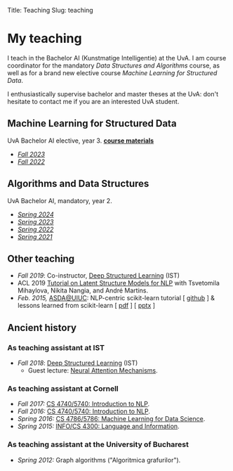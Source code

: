 Title: Teaching
Slug: teaching

# My teaching

I teach in the Bachelor AI (Kunstmatige Intelligentie) at the UvA.
I am course coordinator for the mandatory *Data Structures and Algorithms*
course, as well as for a brand new elective course *Machine Learning for Structured
Data*.

I enthusiastically supervise bachelor and master theses at the UvA: don't
hesitate to contact me if you are an interested UvA student.

## Machine Learning for Structured Data
UvA Bachelor AI elective, year 3. [**course materials**](/mlsd)

  - [*Fall 2023*](https://studiegids.uva.nl/xmlpages/page/2023-2024/zoek-vak/vak/110309)
  - [*Fall 2022*](https://studiegids.uva.nl/xmlpages/page/2022-2023/zoek-vak/vak/99051)

## Algorithms and Data Structures
UvA Bachelor AI, mandatory, year 2.

  - [*Spring 2024*](https://studiegids.uva.nl/xmlpages/page/2023-2024/zoek-vak/vak/109810)
  - [*Spring 2023*](https://studiegids.uva.nl/xmlpages/page/2022-2023/zoek-vak/vak/99040)
  - [*Spring 2022*](https://studiegids.uva.nl/xmlpages/page/2021-2022/zoek-vak/vak/89695)
  - [*Spring 2021*](https://studiegids.uva.nl/xmlpages/page/2020-2021/zoek-vak/vak/79921)


## Other teaching
  * *Fall 2019*: Co-instructor, [Deep Structured Learning](https://andre-martins.github.io/pages/deep-structured-learning-ist-fall-2019.html) (IST)
  * ACL 2019 [Tutorial on Latent Structure Models for NLP](https://deep-spin.github.io/tutorial/) 
  with Tsvetomila Mihaylova, Nikita Nangia, and André Martins. 
  * *Feb. 2015,* [ASDA@UIUC](https://github.com/adsa-uiuc): NLP-centric scikit-learn tutorial \[&nbsp;[github](https://github.com/vene/adsa_uiuc_sklearn_tutorial)&nbsp;\] & lessons learned from scikit-learn \[&nbsp;[pdf](talks/LessonsLearned.pdf)&nbsp;\] \[&nbsp;[pptx](talks/LessonsLearned.pptx)&nbsp;\]

## Ancient history

### As teaching assistant at IST

  * *Fall 2018*: [Deep Structured Learning](https://andre-martins.github.io/pages/deep-structured-learning-ist-fall-2018.html) (IST)
    * Guest lecture: [Neural Attention Mechanisms](/talks/18-attention.pdf).

### As teaching assistant at Cornell
  * *Fall 2017:* [CS 4740/5740: Introduction to NLP](http://www.cs.cornell.edu/courses/cs4740/2017fa/).
  * *Fall 2016:* [CS 4740/5740: Introduction to NLP](http://www.cs.cornell.edu/courses/cs4740/2016fa/).
  * *Spring 2016:* [CS 4786/5786: Machine Learning for Data Science](http://www.cs.cornell.edu/courses/cs4786/2016sp/).
  * *Spring 2015:* [INFO/CS 4300: Language and Information](http://www.cs.cornell.edu/courses/cs4300/2015sp/).

### As teaching assistant at the University of Bucharest
  * *Spring 2012:* Graph algorithms ("Algoritmica grafurilor").
